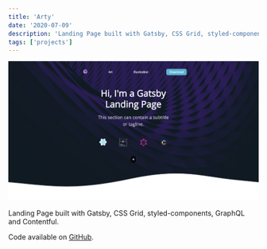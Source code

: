 ```yaml
---
title: 'Arty'
date: '2020-07-09'
description: 'Landing Page built with Gatsby, CSS Grid, styled-components, GraphQL and Contentful.'
tags: ['projects']
---
```


![arty project](./arty.png)

Landing Page built with Gatsby, CSS Grid, styled-components, GraphQL and Contentful.

Code available on [GitHub](https://github.com/eneax/gatsby-landing-page-arty).
